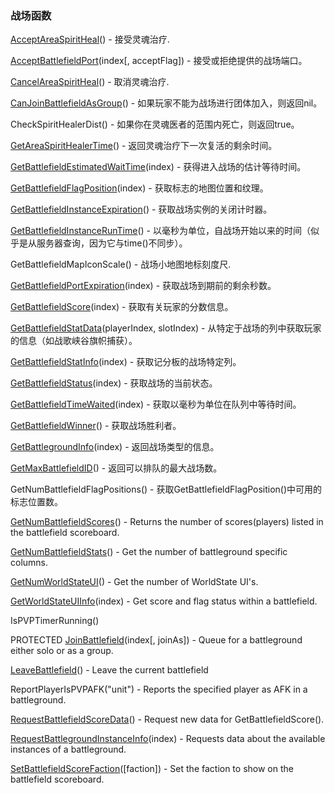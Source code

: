 ### 战场函数

[AcceptAreaSpiritHeal](https://wow.gamepedia.com/API_AcceptAreaSpiritHeal)\(\) - 接受灵魂治疗.

[AcceptBattlefieldPort](https://wow.gamepedia.com/API_AcceptBattlefieldPort)\(index\[, acceptFlag\]\) - 接受或拒绝提供的战场端口。

[CancelAreaSpiritHeal](https://wow.gamepedia.com/API_CancelAreaSpiritHeal)\(\) - 取消灵魂治疗.

[CanJoinBattlefieldAsGroup](https://wow.gamepedia.com/API_CanJoinBattlefieldAsGroup)\(\) - 如果玩家不能为战场进行团体加入，则返回nil。

CheckSpiritHealerDist\(\) - 如果你在灵魂医者的范围内死亡，则返回true。

[GetAreaSpiritHealerTime](https://wow.gamepedia.com/API_GetAreaSpiritHealerTime)\(\) - 返回灵魂治疗下一次复活的剩余时间。

[GetBattlefieldEstimatedWaitTime](https://wow.gamepedia.com/API_GetBattlefieldEstimatedWaitTime)\(index\) - 获得进入战场的估计等待时间。

[GetBattlefieldFlagPosition](https://wow.gamepedia.com/API_GetBattlefieldFlagPosition)\(index\) - 获取标志的地图位置和纹理。

[GetBattlefieldInstanceExpiration](https://wow.gamepedia.com/API_GetBattlefieldInstanceExpiration)\(\) - 获取战场实例的关闭计时器。

[GetBattlefieldInstanceRunTime](https://wow.gamepedia.com/API_GetBattlefieldInstanceRunTime)\(\) - 以毫秒为单位，自战场开始以来的时间（似乎是从服务器查询，因为它与time\(\)不同步）。

GetBattlefieldMapIconScale\(\) - 战场小地图地标刻度尺.

[GetBattlefieldPortExpiration](https://wow.gamepedia.com/API_GetBattlefieldPortExpiration)\(index\) - 获取战场到期前的剩余秒数。

[GetBattlefieldScore](https://wow.gamepedia.com/API_GetBattlefieldScore)\(index\) - 获取有关玩家的分数信息。

[GetBattlefieldStatData](https://wow.gamepedia.com/API_GetBattlefieldStatData)\(playerIndex, slotIndex\) - 从特定于战场的列中获取玩家的信息（如战歌峡谷旗帜捕获）。

[GetBattlefieldStatInfo](https://wow.gamepedia.com/API_GetBattlefieldStatInfo)\(index\) - 获取记分板的战场特定列。

[GetBattlefieldStatus](https://wow.gamepedia.com/API_GetBattlefieldStatus)\(index\) - 获取战场的当前状态。

[GetBattlefieldTimeWaited](https://wow.gamepedia.com/API_GetBattlefieldTimeWaited)\(index\) - 获取以毫秒为单位在队列中等待时间。

[GetBattlefieldWinner](https://wow.gamepedia.com/API_GetBattlefieldWinner)\(\) - 获取战场胜利者。

[GetBattlegroundInfo](https://wow.gamepedia.com/API_GetBattlegroundInfo)\(index\) - 返回战场类型的信息。

[GetMaxBattlefieldID](https://wow.gamepedia.com/API_GetMaxBattlefieldID)\(\) - 返回可以排队的最大战场数。

GetNumBattlefieldFlagPositions\(\) - 获取GetBattlefieldFlagPosition\(\)中可用的标志位置数。

[GetNumBattlefieldScores](https://wow.gamepedia.com/API_GetNumBattlefieldScores)\(\) - Returns the number of scores\(players\) listed in the battlefield scoreboard.

[GetNumBattlefieldStats](https://wow.gamepedia.com/API_GetNumBattlefieldStats)\(\) - Get the number of battleground specific columns.

[GetNumWorldStateUI](https://wow.gamepedia.com/API_GetNumWorldStateUI)\(\) - Get the number of WorldState UI's.

[GetWorldStateUIInfo](https://wow.gamepedia.com/API_GetWorldStateUIInfo)\(index\) - Get score and flag status within a battlefield.

IsPVPTimerRunning\(\)

PROTECTED [JoinBattlefield](https://wow.gamepedia.com/API_JoinBattlefield)\(index\[, joinAs\]\) - Queue for a battleground either solo or as a group.

[LeaveBattlefield](https://wow.gamepedia.com/API_LeaveBattlefield)\(\) - Leave the current battlefield

ReportPlayerIsPVPAFK\("unit"\) - Reports the specified player as AFK in a battleground.

[RequestBattlefieldScoreData](https://wow.gamepedia.com/API_RequestBattlefieldScoreData)\(\) - Request new data for GetBattlefieldScore\(\).

[RequestBattlegroundInstanceInfo](https://wow.gamepedia.com/API_RequestBattlegroundInstanceInfo)\(index\) - Requests data about the available instances of a battleground.

[SetBattlefieldScoreFaction](https://wow.gamepedia.com/API_SetBattlefieldScoreFaction)\(\[faction\]\) - Set the faction to show on the battlefield scoreboard.

